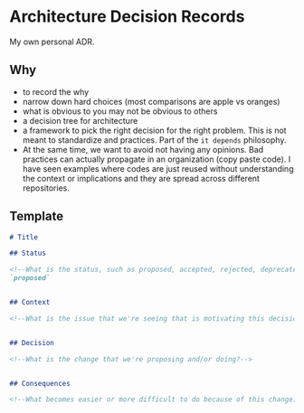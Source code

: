 # Architecture Decision Records

My own personal ADR.


## Why

- to record the why
- narrow down hard choices (most comparisons are apple vs oranges)
- what is obvious to you may not be obvious to others
- a decision tree for architecture
- a framework to pick the right decision for the right problem. This is not meant to standardize and practices. Part of the `it depends` philosophy.
- At the same time, we want to avoid not having any opinions. Bad practices can actually propagate in an organization (copy paste code). I have seen examples where codes are just reused without understanding the context or implications and they are spread across different repositories.

## Template

```markdown
# Title

## Status

<!--What is the status, such as proposed, accepted, rejected, deprecated, superseded, etc.? -->
`proposed`


## Context

<!--What is the issue that we're seeing that is motivating this decision or change?-->


## Decision

<!--What is the change that we're proposing and/or doing?-->


## Consequences

<!--What becomes easier or more difficult to do because of this change?-->
```
